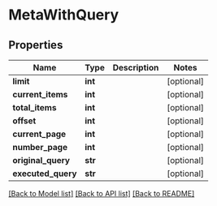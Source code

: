 # MetaWithQuery

## Properties
Name | Type | Description | Notes
------------ | ------------- | ------------- | -------------
**limit** | **int** |  | [optional] 
**current_items** | **int** |  | [optional] 
**total_items** | **int** |  | [optional] 
**offset** | **int** |  | [optional] 
**current_page** | **int** |  | [optional] 
**number_page** | **int** |  | [optional] 
**original_query** | **str** |  | [optional] 
**executed_query** | **str** |  | [optional] 

[[Back to Model list]](../README.md#documentation-for-models) [[Back to API list]](../README.md#documentation-for-api-endpoints) [[Back to README]](../README.md)

